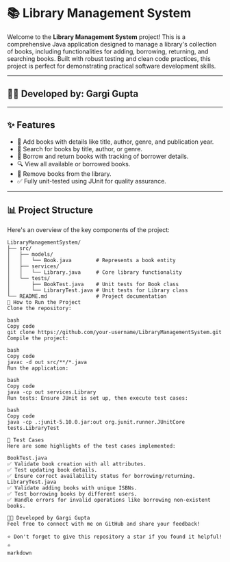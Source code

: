 # 📚 Library Management System

Welcome to the **Library Management System** project! This is a comprehensive Java application designed to manage a library's collection of books, including functionalities for adding, borrowing, returning, and searching books. Built with robust testing and clean code practices, this project is perfect for demonstrating practical software development skills.

---

## 👩‍💻 Developed by: Gargi Gupta

---

## ✨ Features

- 📖 Add books with details like title, author, genre, and publication year.
- 🧾 Search for books by title, author, or genre.
- 🔄 Borrow and return books with tracking of borrower details.
- 🔍 View all available or borrowed books.
- 🚮 Remove books from the library.
- ✅ Fully unit-tested using JUnit for quality assurance.

---

## 📊 Project Structure

Here's an overview of the key components of the project:

```plaintext
LibraryManagementSystem/
├── src/
│   ├── models/
│   │   └── Book.java        # Represents a book entity
│   ├── services/
│   │   └── Library.java     # Core library functionality
│   └── tests/
│       ├── BookTest.java    # Unit tests for Book class
│       └── LibraryTest.java # Unit tests for Library class
└── README.md                # Project documentation
🚀 How to Run the Project
Clone the repository:

bash
Copy code
git clone https://github.com/your-username/LibraryManagementSystem.git
Compile the project:

bash
Copy code
javac -d out src/**/*.java
Run the application:

bash
Copy code
java -cp out services.Library
Run tests: Ensure JUnit is set up, then execute test cases:

bash
Copy code
java -cp .:junit-5.10.0.jar:out org.junit.runner.JUnitCore tests.LibraryTest

🧪 Test Cases
Here are some highlights of the test cases implemented:

BookTest.java
✅ Validate book creation with all attributes.
✅ Test updating book details.
✅ Ensure correct availability status for borrowing/returning.
LibraryTest.java
✅ Validate adding books with unique ISBNs.
✅ Test borrowing books by different users.
✅ Handle errors for invalid operations like borrowing non-existent books.

👩‍💻 Developed by Gargi Gupta
Feel free to connect with me on GitHub and share your feedback!

⭐ Don't forget to give this repository a star if you found it helpful! ⭐
markdown






